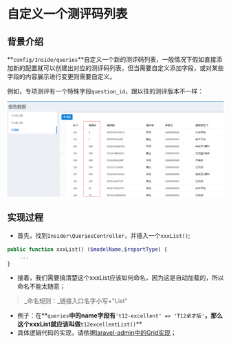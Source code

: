 # 自定义一个测评码列表

## 背景介绍

**`config/Inside/queries`**自定义一个新的测评码列表，一般情况下假如直接添加新的配置就可以创建出对应的测评码列表，但当需要自定义添加字段，或对某些字段的内容展示进行变更则需要自定义。

例如，专项测评有一个特殊字段`question_id`，跟以往的测评版本不一样：

![&#x4E13;&#x9879;&#x6D4B;&#x8BC4;&#x7801;&#x5217;&#x8868;](.gitbook/assets/shi-li.png)

## 实现过程

* 首先，找到`Insider\QueriesController`，并插入一个`xxxList()`;

```php
public function xxxList() ($modelName,$reportType) {
    ...
}
```

* 接着，我们需要搞清楚这个xxxList应该如何命名，因为这是自动加载的，所以命名不能太随意；

> _命名规则：_链接入口名字小写+"List"

* 例子：在**`queries`**中的name字段有**`'t12-excellent' => 'T12卓才版'`**，那么这个xxxList就应该叫做**`t12excellentList()`**
* 具体逻辑代码的实现，请依据[laravel-admin中的Grid实现](https://laravel-admin.org/docs/zh/model-grid)；

